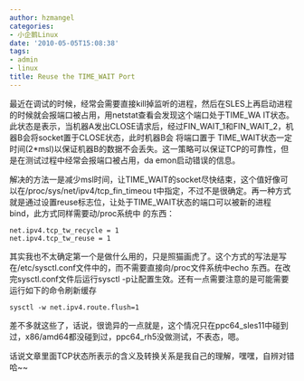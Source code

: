 ```yaml
---
author: hzmangel
categories:
- 小企鹅Linux
date: '2010-05-05T15:08:38'
tags:
- admin
- linux
title: Reuse the TIME_WAIT Port
---
```

最近在调试的时候，经常会需要直接kill掉监听的进程，然后在SLES上再启动进程的时候就会报端口被占用，用netstat查看会发现这个端口处于TIME_WA
IT状态。此状态是表示，当机器A发出CLOSE请求后，经过FIN_WAIT_1和FIN_WAIT_2，机器B会将socket置于CLOSE状态，此时机器B会
将端口置于 TIME_WAIT状态一定时间(2*msl)以保证机器B的数据不会丢失。这一策略可以保证TCP的可靠性，但是在测试过程中经常会报端口被占用，da
emon启动错误的信息。

解决的方法一是减少msl时间，让TIME_WAIT的socket尽快结束，这个值好像可以在/proc/sys/net/ipv4/tcp_fin_timeou
t中指定，不过不是很确定。再一种方式就是通过设置reuse标志位，让处于TIME_WAIT状态的端口可以被新的进程bind，此方式同样需要动/proc系统中
的东西：

    
    
    net.ipv4.tcp_tw_recycle = 1
    net.ipv4.tcp_tw_reuse = 1

其实我也不太确定第一个是做什么用的，只是照猫画虎了。这个方式的写法是写在/etc/sysctl.conf文件中的，而不需要直接向/proc文件系统中echo
东西。在改完sysctl.conf文件后运行sysctl -p让配置生效。还有一点需要注意的是可能需要运行如下的命令刷新缓存

    
    
    sysctl -w net.ipv4.route.flush=1

差不多就这些了，话说，很诡异的一点就是，这个情况只在ppc64_sles11中碰到过，x86/amd64都没碰到过，ppc64_rh5没做测试，不表态，嗯。

话说文章里面TCP状态所表示的含义及转换关系是我自己的理解，嘿嘿，自辨对错哈~~